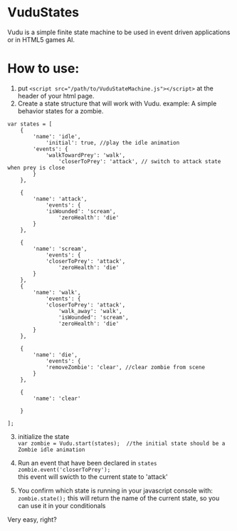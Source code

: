 VuduStates
==========

Vudu is a simple finite state machine to be used in event driven applications or in HTML5 games AI. 


How to use:
============

1. put 
``<script src="/path/to/VuduStateMachine.js"></script>`` at the header of your html page.
2. Create a state structure that will work with Vudu. 
    example: A simple behavior states for a zombie. 
```
var states = [
    {
        'name': 'idle',
            'initial': true, //play the idle animation
        'events': {
            'walkTowardPrey': 'walk',
                'closerToPrey': 'attack', // switch to attack state when prey is close
        }
    },

    {
        'name': 'attack',
            'events': {
            'isWounded': 'scream',
                'zeroHealth': 'die'
        }
    },

    {
        'name': 'scream',
            'events': {
            'closerToPrey': 'attack',
                'zeroHealth': 'die'
        }
    }, 
    {
        'name': 'walk',
            'events': {
            'closerToPrey': 'attack',
                'walk_away': 'walk',
                'isWounded': 'scream',
                'zeroHealth': 'die'
        }
    },

    {
        'name': 'die',
            'events': {
            'removeZombie': 'clear', //clear zombie from scene
        }
    },

    {
        'name': 'clear'
         
    }

];

```
3. initialize the state <br />
``var zombie = Vudu.start(states);  //the initial state should be a Zombie idle animation``

4. Run an event that have been declared in ``states`` <br/>
    ``zombie.event('closerToPrey');`` <br />
this event will swicth to the current state to 'attack'

5. You confirm which state is running in your javascript console with: <br />
``zombie.state();`` 
this will return the name of the current state, so you can use it in your conditionals

Very easy, right?
